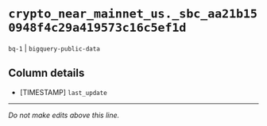 # `crypto_near_mainnet_us._sbc_aa21b150948f4c29a419573c16c5ef1d`
`bq-1` | `bigquery-public-data`

## Column details
* [TIMESTAMP] `last_update`

-------------------------------------------------------------------------------
*Do not make edits above this line.*
